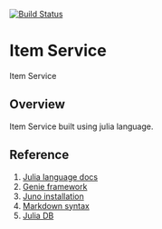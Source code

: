 [![Build Status](https://travis-ci.com/kawadesumit/item-service.svg?branch=master)](https://travis-ci.com/kawadesumit/item-service)

# Item Service

Item Service

## Overview

Item Service built using julia language.

## Reference

1. [Julia language docs](https://docs.julialang.org/en/v1/)
2. [Genie framework](https://genieframework.github.io/Genie.jl/guides/Working_With_Genie_Apps.html)
3. [Juno installation](http://docs.junolab.org/latest/man/installation/)
4. [Markdown syntax](https://www.markdownguide.org/basic-syntax/#links)
5. [Julia DB](https://juliadb.org/)
